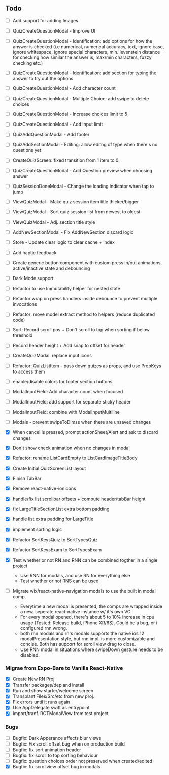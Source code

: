 ## Todo

- [ ] Add support for adding Images
- [ ] QuizCreateQuestionModal - Improve UI
- [ ] QuizCreateQuestionModal - Identification: add options for how the answer is checked (i.e numerical, numerical accuracy, text, ignore case, ignore whitespace, ignore special characters, min. levenstein distance for checking how similar the answer is, max/min characters, fuzzy checking etc.)
- [ ] QuizCreateQuestionModal - Identification: add section for typing the answer to try out the options
- [ ] QuizCreateQuestionModal - Add character count
- [ ] QuizCreateQuestionModal - Multiple Choice: add swipe to delete choices
- [ ] QuizCreateQuestionModal - Increase choices limit to 5
- [ ] QuizCreateQuestionModal - Add input limit
- [ ] QuizAddQuestionModal - Add footer
- [ ] QuizAddSectionModal - Editing: allow editng of type when there's no questions yet
- [ ] CreateQuizScreen: fixed transition from 1 item to 0.

- [ ] QuizCreateQuestionModal - Add Question preview when choosing answer
- [ ] QuizSessionDoneModal - Change the loading indicator when tap to jump
- [ ] ViewQuizModal - Make quiz session item title thicker/bigger
- [ ] ViewQuizModal - Sort quiz session list from newest to oldest
- [ ] ViewQuizModal - Adj. section title style
- [ ] AddNewSectionModal - Fix AddNewSection discard logic
- [ ] Store - Update clear logic to clear cache + index
- [ ] Add haptic feedback

- [ ] Create generic button component with custom press in/out animations, active/inactive state and debouncing
- [ ] Dark Mode support

- [ ] Refactor to use Immutability helper for nested state
- [ ] Refactor wrap on press handlers inside debounce to prevent multiple invocations
- [ ] Refactor: move model extract method to helpers (reduce duplicated code)
- [ ] Sort: Record scroll pos + Don't scroll to top when sorting if below threshold
- [ ] Record header height + Add snap to offset for header
- [ ] CreateQuizModal: replace input icons
- [ ] Refactor:  QuizListItem - pass down quizes as props, and use PropKeys to access them
- [ ] enable/disable colors for footer section buttons
- [ ] ModalInputField: Add character count when focused
- [ ] ModalInputField: add support for separate sticky header
- [ ] ModalInputField: combine with ModalInputMultiline
- [ ] Modals - prevent swipeToDimss when there are unsaved changes
- [x] When cancel is pressed, prompt actionSheet/Alert and ask to discard changes 
- [x] Don't show check animation when no changes in modal
- [x] Refactor: rename ListCardEmpty to ListCardImageTitleBody
- [x] Create Initial QuizScreenList layout
- [x] Finish TabBar
- [x] Remove react-native-ionicons
- [x] handle/fix list scrollbar offsets + compute header/tabBar height
- [x] fix LargeTitleSectionList extra bottom padding
- [x] handle list extra padding for LargeTitle
- [x] implement sorting logic
- [x] Refactor SortKeysQuiz to SortTypesQuiz
- [x] Refactor SortKeysExam to SortTypesExam


- [x] Test whether or not RN and RNN can be combined togther in a single project
  * Use RNN for modals, and use RN for everything else
  * Test whether or not RNS can be used

- [ ] Migrate wix/react-native-navigation modals to use the built in modal comp.
  * Everytime a new modal is presented, the comps are wrapped inside a new, seperate react-native instance w/ it's own VC.
  * For every modal opened, there's about 5 to 10% increase in cpu usage (Tested: Release build, iPhone XR/6S). Could be a bug, or i configured rnn wrong.
  * both rnn modals and rn's modals supports the native ios 12 modalPresentation style, but rnn impl. is more customizable and concise. Both has support for scroll view drag to close.
  * Use RNN modal in situations where swipeDown gesture needs to be disabled.

### Migrae from Expo-Bare to Vanilla React-Native
- [x] Create New RN Proj
- [x] Transfer packages/dep and install
- [x] Run and show starter/welcome screen
- [x] Transplant Files/Src/etc from new proj.
- [x] Fix errors until it runs again
- [x] Use AppDelegate.swift as entrypoint
- [x] import/tranf. RCTModalView from test project

### Bugs
- [ ] Bugfix: Dark Apperance affects blur views
- [ ] Bugfix: Fix scroll offset bug when on production build
- [ ] Bugfix: fix sort animation header
- [ ] Bugfix: fix scroll to top sorting behaviour
- [ ] Bugfix: question choices order not preserved when created/edited
- [x] Bugfix: fix scrollview offset bug in modals
